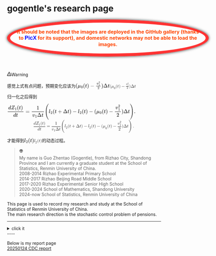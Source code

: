 # gogentle's research page

<div style="width: 600px; padding: 20px; border: 10px solid rgba(255, 0, 0, 0.8); border-radius: 50%; box-shadow: 0 0 10px rgba(0, 0, 0, 0.8); background-color: rgba(255, 255, 255, 0.1); display: flex; align-items: center; justify-content: center; margin-bottom: 50px;">
    <strong style="color: orangered; text-align: center; font-size: 16px;">
        It should be noted that the images are deployed in the GitHub gallery (thanks to 
        <span style="color: blue; font-family: Arial, sans-serif; font-size: 18px;">PicX</span> for its support), 
        and domestic networks may not be able to load the images.
    </strong>
</div>
<div class="md-alert md-alert-warning warning"><p><span class="md-alert-text md-alert-text-warning"><svg viewBox="0 0 16 16" version="1.1" width="1em" height="1em" aria-hidden="true"><path d="M6.457 1.047c.659-1.234 2.427-1.234 3.086 0l6.082 11.378A1.75 1.75 0 0 1 14.082 15H1.918a1.75 1.75 0 0 1-1.543-2.575Zm1.763.707a.25.25 0 0 0-.44 0L1.698 13.132a.25.25 0 0 0 .22.368h12.164a.25.25 0 0 0 .22-.368Zm.53 3.996v2.5a.75.75 0 0 1-1.5 0v-2.5a.75.75 0 0 1 1.5 0ZM9 11a1 1 0 1 1-2 0 1 1 0 0 1 2 0Z"></path></svg>Warning</span><br></p><p><span>感觉上式有点问题，预期变化应该为</span><mjx-container class="MathJax" jax="SVG" style="position: relative;"><svg xmlns="http://www.w3.org/2000/svg" width="14.626ex" height="3.345ex" role="img" focusable="false" viewBox="0 -1133.3 6464.6 1478.3" xmlns:xlink="http://www.w3.org/1999/xlink" aria-hidden="true" style="vertical-align: -0.781ex;"><defs><path id="MJX-398-TEX-N-28" d="M94 250Q94 319 104 381T127 488T164 576T202 643T244 695T277 729T302 750H315H319Q333 750 333 741Q333 738 316 720T275 667T226 581T184 443T167 250T184 58T225 -81T274 -167T316 -220T333 -241Q333 -250 318 -250H315H302L274 -226Q180 -141 137 -14T94 250Z"></path><path id="MJX-398-TEX-I-1D707" d="M58 -216Q44 -216 34 -208T23 -186Q23 -176 96 116T173 414Q186 442 219 442Q231 441 239 435T249 423T251 413Q251 401 220 279T187 142Q185 131 185 107V99Q185 26 252 26Q261 26 270 27T287 31T302 38T315 45T327 55T338 65T348 77T356 88T365 100L372 110L408 253Q444 395 448 404Q461 431 491 431Q504 431 512 424T523 412T525 402L449 84Q448 79 448 68Q448 43 455 35T476 26Q485 27 496 35Q517 55 537 131Q543 151 547 152Q549 153 557 153H561Q580 153 580 144Q580 138 575 117T555 63T523 13Q510 0 491 -8Q483 -10 467 -10Q446 -10 429 -4T402 11T385 29T376 44T374 51L368 45Q362 39 350 30T324 12T288 -4T246 -11Q199 -11 153 12L129 -85Q108 -167 104 -180T92 -202Q76 -216 58 -216Z"></path><path id="MJX-398-TEX-N-30" d="M96 585Q152 666 249 666Q297 666 345 640T423 548Q460 465 460 320Q460 165 417 83Q397 41 362 16T301 -15T250 -22Q224 -22 198 -16T137 16T82 83Q39 165 39 320Q39 494 96 585ZM321 597Q291 629 250 629Q208 629 178 597Q153 571 145 525T137 333Q137 175 145 125T181 46Q209 16 250 16Q290 16 318 46Q347 76 354 130T362 333Q362 478 354 524T321 597Z"></path><path id="MJX-398-TEX-I-1D461" d="M26 385Q19 392 19 395Q19 399 22 411T27 425Q29 430 36 430T87 431H140L159 511Q162 522 166 540T173 566T179 586T187 603T197 615T211 624T229 626Q247 625 254 615T261 596Q261 589 252 549T232 470L222 433Q222 431 272 431H323Q330 424 330 420Q330 398 317 385H210L174 240Q135 80 135 68Q135 26 162 26Q197 26 230 60T283 144Q285 150 288 151T303 153H307Q322 153 322 145Q322 142 319 133Q314 117 301 95T267 48T216 6T155 -11Q125 -11 98 4T59 56Q57 64 57 83V101L92 241Q127 382 128 383Q128 385 77 385H26Z"></path><path id="MJX-398-TEX-N-29" d="M60 749L64 750Q69 750 74 750H86L114 726Q208 641 251 514T294 250Q294 182 284 119T261 12T224 -76T186 -143T145 -194T113 -227T90 -246Q87 -249 86 -250H74Q66 -250 63 -250T58 -247T55 -238Q56 -237 66 -225Q221 -64 221 250T66 725Q56 737 55 738Q55 746 60 749Z"></path><path id="MJX-398-TEX-N-2212" d="M84 237T84 250T98 270H679Q694 262 694 250T679 230H98Q84 237 84 250Z"></path><path id="MJX-398-TEX-I-1D463" d="M173 380Q173 405 154 405Q130 405 104 376T61 287Q60 286 59 284T58 281T56 279T53 278T49 278T41 278H27Q21 284 21 287Q21 294 29 316T53 368T97 419T160 441Q202 441 225 417T249 361Q249 344 246 335Q246 329 231 291T200 202T182 113Q182 86 187 69Q200 26 250 26Q287 26 319 60T369 139T398 222T409 277Q409 300 401 317T383 343T365 361T357 383Q357 405 376 424T417 443Q436 443 451 425T467 367Q467 340 455 284T418 159T347 40T241 -11Q177 -11 139 22Q102 54 102 117Q102 148 110 181T151 298Q173 362 173 380Z"></path><path id="MJX-398-TEX-N-32" d="M109 429Q82 429 66 447T50 491Q50 562 103 614T235 666Q326 666 387 610T449 465Q449 422 429 383T381 315T301 241Q265 210 201 149L142 93L218 92Q375 92 385 97Q392 99 409 186V189H449V186Q448 183 436 95T421 3V0H50V19V31Q50 38 56 46T86 81Q115 113 136 137Q145 147 170 174T204 211T233 244T261 278T284 308T305 340T320 369T333 401T340 431T343 464Q343 527 309 573T212 619Q179 619 154 602T119 569T109 550Q109 549 114 549Q132 549 151 535T170 489Q170 464 154 447T109 429Z"></path><path id="MJX-398-TEX-N-31" d="M213 578L200 573Q186 568 160 563T102 556H83V602H102Q149 604 189 617T245 641T273 663Q275 666 285 666Q294 666 302 660V361L303 61Q310 54 315 52T339 48T401 46H427V0H416Q395 3 257 3Q121 3 100 0H88V46H114Q136 46 152 46T177 47T193 50T201 52T207 57T213 61V578Z"></path><path id="MJX-398-TEX-N-394" d="M51 0Q46 4 46 7Q46 9 215 357T388 709Q391 716 416 716Q439 716 444 709Q447 705 616 357T786 7Q786 4 781 0H51ZM507 344L384 596L137 92L383 91H630Q630 93 507 344Z"></path></defs><g stroke="currentColor" fill="currentColor" stroke-width="0" transform="scale(1,-1)"><g data-mml-node="math"><g data-mml-node="mo"><use data-c="28" xlink:href="#MJX-398-TEX-N-28"></use></g><g data-mml-node="msub" transform="translate(389,0)"><g data-mml-node="mi"><use data-c="1D707" xlink:href="#MJX-398-TEX-I-1D707"></use></g><g data-mml-node="mn" transform="translate(636,-150) scale(0.707)"><use data-c="30" xlink:href="#MJX-398-TEX-N-30"></use></g></g><g data-mml-node="mo" transform="translate(1428.6,0)"><use data-c="28" xlink:href="#MJX-398-TEX-N-28"></use></g><g data-mml-node="mi" transform="translate(1817.6,0)"><use data-c="1D461" xlink:href="#MJX-398-TEX-I-1D461"></use></g><g data-mml-node="mo" transform="translate(2178.6,0)"><use data-c="29" xlink:href="#MJX-398-TEX-N-29"></use></g><g data-mml-node="mo" transform="translate(2789.8,0)"><use data-c="2212" xlink:href="#MJX-398-TEX-N-2212"></use></g><g data-mml-node="mfrac" transform="translate(3790,0)"><g data-mml-node="msubsup" transform="translate(220,543.6) scale(0.707)"><g data-mml-node="mi"><use data-c="1D463" xlink:href="#MJX-398-TEX-I-1D463"></use></g><g data-mml-node="mn" transform="translate(518,363) scale(0.707)"><use data-c="32" xlink:href="#MJX-398-TEX-N-32"></use></g><g data-mml-node="mn" transform="translate(518,-287.9) scale(0.707)"><use data-c="31" xlink:href="#MJX-398-TEX-N-31"></use></g></g><g data-mml-node="mn" transform="translate(369,-345) scale(0.707)"><use data-c="32" xlink:href="#MJX-398-TEX-N-32"></use></g><rect width="851.6" height="60" x="120" y="220"></rect></g><g data-mml-node="mo" transform="translate(4881.6,0)"><use data-c="29" xlink:href="#MJX-398-TEX-N-29"></use></g><g data-mml-node="mi" transform="translate(5270.6,0)"><use data-c="394" xlink:href="#MJX-398-TEX-N-394"></use></g><g data-mml-node="mi" transform="translate(6103.6,0)"><use data-c="1D461" xlink:href="#MJX-398-TEX-I-1D461"></use></g></g></g></svg><mjx-assistive-mml unselectable="on" display="inline"><math xmlns="http://www.w3.org/1998/Math/MathML"><mo stretchy="false">(</mo><msub><mi>μ</mi><mn>0</mn></msub><mo stretchy="false">(</mo><mi>t</mi><mo stretchy="false">)</mo><mo>−</mo><mfrac><msubsup><mi>v</mi><mn>1</mn><mn>2</mn></msubsup><mn>2</mn></mfrac><mo stretchy="false">)</mo><mi mathvariant="normal">Δ</mi><mi>t</mi></math></mjx-assistive-mml></mjx-container><script type="math/tex">(\mu_0(t)-\frac{v_1^2}{2})\Delta t</script></p><p><span>归一化之后得到</span></p><div contenteditable="false" spellcheck="false" class="mathjax-block md-end-block md-math-block md-rawblock" id="mathjax-n131" cid="n131" mdtype="math_block" data-math-tag-before="0" data-math-tag-after="0" data-math-labels="[]"><div class="md-rawblock-container md-math-container" tabindex="-1"><mjx-container class="MathJax" jax="SVG" display="true" style="position: relative;"><svg xmlns="http://www.w3.org/2000/svg" width="55.006ex" height="6.785ex" role="img" focusable="false" viewBox="0 -1749.5 24312.7 2999" xmlns:xlink="http://www.w3.org/1999/xlink" aria-hidden="true" style="vertical-align: -2.827ex;"><defs><path id="MJX-27-TEX-I-1D451" d="M366 683Q367 683 438 688T511 694Q523 694 523 686Q523 679 450 384T375 83T374 68Q374 26 402 26Q411 27 422 35Q443 55 463 131Q469 151 473 152Q475 153 483 153H487H491Q506 153 506 145Q506 140 503 129Q490 79 473 48T445 8T417 -8Q409 -10 393 -10Q359 -10 336 5T306 36L300 51Q299 52 296 50Q294 48 292 46Q233 -10 172 -10Q117 -10 75 30T33 157Q33 205 53 255T101 341Q148 398 195 420T280 442Q336 442 364 400Q369 394 369 396Q370 400 396 505T424 616Q424 629 417 632T378 637H357Q351 643 351 645T353 664Q358 683 366 683ZM352 326Q329 405 277 405Q242 405 210 374T160 293Q131 214 119 129Q119 126 119 118T118 106Q118 61 136 44T179 26Q233 26 290 98L298 109L352 326Z"></path><path id="MJX-27-TEX-I-1D44D" d="M58 8Q58 23 64 35Q64 36 329 334T596 635L586 637Q575 637 512 637H500H476Q442 637 420 635T365 624T311 598T266 548T228 469Q227 466 226 463T224 458T223 453T222 450L221 448Q218 443 202 443Q185 443 182 453L214 561Q228 606 241 651Q249 679 253 681Q256 683 487 683H718Q723 678 723 675Q723 673 717 649Q189 54 188 52L185 49H274Q369 50 377 51Q452 60 500 100T579 247Q587 272 590 277T603 282H607Q628 282 628 271Q547 5 541 2Q538 0 300 0H124Q58 0 58 8Z"></path><path id="MJX-27-TEX-N-31" d="M213 578L200 573Q186 568 160 563T102 556H83V602H102Q149 604 189 617T245 641T273 663Q275 666 285 666Q294 666 302 660V361L303 61Q310 54 315 52T339 48T401 46H427V0H416Q395 3 257 3Q121 3 100 0H88V46H114Q136 46 152 46T177 47T193 50T201 52T207 57T213 61V578Z"></path><path id="MJX-27-TEX-N-28" d="M94 250Q94 319 104 381T127 488T164 576T202 643T244 695T277 729T302 750H315H319Q333 750 333 741Q333 738 316 720T275 667T226 581T184 443T167 250T184 58T225 -81T274 -167T316 -220T333 -241Q333 -250 318 -250H315H302L274 -226Q180 -141 137 -14T94 250Z"></path><path id="MJX-27-TEX-I-1D461" d="M26 385Q19 392 19 395Q19 399 22 411T27 425Q29 430 36 430T87 431H140L159 511Q162 522 166 540T173 566T179 586T187 603T197 615T211 624T229 626Q247 625 254 615T261 596Q261 589 252 549T232 470L222 433Q222 431 272 431H323Q330 424 330 420Q330 398 317 385H210L174 240Q135 80 135 68Q135 26 162 26Q197 26 230 60T283 144Q285 150 288 151T303 153H307Q322 153 322 145Q322 142 319 133Q314 117 301 95T267 48T216 6T155 -11Q125 -11 98 4T59 56Q57 64 57 83V101L92 241Q127 382 128 383Q128 385 77 385H26Z"></path><path id="MJX-27-TEX-N-29" d="M60 749L64 750Q69 750 74 750H86L114 726Q208 641 251 514T294 250Q294 182 284 119T261 12T224 -76T186 -143T145 -194T113 -227T90 -246Q87 -249 86 -250H74Q66 -250 63 -250T58 -247T55 -238Q56 -237 66 -225Q221 -64 221 250T66 725Q56 737 55 738Q55 746 60 749Z"></path><path id="MJX-27-TEX-N-3D" d="M56 347Q56 360 70 367H707Q722 359 722 347Q722 336 708 328L390 327H72Q56 332 56 347ZM56 153Q56 168 72 173H708Q722 163 722 153Q722 140 707 133H70Q56 140 56 153Z"></path><path id="MJX-27-TEX-I-1D463" d="M173 380Q173 405 154 405Q130 405 104 376T61 287Q60 286 59 284T58 281T56 279T53 278T49 278T41 278H27Q21 284 21 287Q21 294 29 316T53 368T97 419T160 441Q202 441 225 417T249 361Q249 344 246 335Q246 329 231 291T200 202T182 113Q182 86 187 69Q200 26 250 26Q287 26 319 60T369 139T398 222T409 277Q409 300 401 317T383 343T365 361T357 383Q357 405 376 424T417 443Q436 443 451 425T467 367Q467 340 455 284T418 159T347 40T241 -11Q177 -11 139 22Q102 54 102 117Q102 148 110 181T151 298Q173 362 173 380Z"></path><path id="MJX-27-TEX-N-394" d="M51 0Q46 4 46 7Q46 9 215 357T388 709Q391 716 416 716Q439 716 444 709Q447 705 616 357T786 7Q786 4 781 0H51ZM507 344L384 596L137 92L383 91H630Q630 93 507 344Z"></path><path id="MJX-27-TEX-S4-28" d="M758 -1237T758 -1240T752 -1249H736Q718 -1249 717 -1248Q711 -1245 672 -1199Q237 -706 237 251T672 1700Q697 1730 716 1749Q718 1750 735 1750H752Q758 1744 758 1741Q758 1737 740 1713T689 1644T619 1537T540 1380T463 1176Q348 802 348 251Q348 -242 441 -599T744 -1218Q758 -1237 758 -1240Z"></path><path id="MJX-27-TEX-I-1D459" d="M117 59Q117 26 142 26Q179 26 205 131Q211 151 215 152Q217 153 225 153H229Q238 153 241 153T246 151T248 144Q247 138 245 128T234 90T214 43T183 6T137 -11Q101 -11 70 11T38 85Q38 97 39 102L104 360Q167 615 167 623Q167 626 166 628T162 632T157 634T149 635T141 636T132 637T122 637Q112 637 109 637T101 638T95 641T94 647Q94 649 96 661Q101 680 107 682T179 688Q194 689 213 690T243 693T254 694Q266 694 266 686Q266 675 193 386T118 83Q118 81 118 75T117 65V59Z"></path><path id="MJX-27-TEX-N-32" d="M109 429Q82 429 66 447T50 491Q50 562 103 614T235 666Q326 666 387 610T449 465Q449 422 429 383T381 315T301 241Q265 210 201 149L142 93L218 92Q375 92 385 97Q392 99 409 186V189H449V186Q448 183 436 95T421 3V0H50V19V31Q50 38 56 46T86 81Q115 113 136 137Q145 147 170 174T204 211T233 244T261 278T284 308T305 340T320 369T333 401T340 431T343 464Q343 527 309 573T212 619Q179 619 154 602T119 569T109 550Q109 549 114 549Q132 549 151 535T170 489Q170 464 154 447T109 429Z"></path><path id="MJX-27-TEX-N-2B" d="M56 237T56 250T70 270H369V420L370 570Q380 583 389 583Q402 583 409 568V270H707Q722 262 722 250T707 230H409V-68Q401 -82 391 -82H389H387Q375 -82 369 -68V230H70Q56 237 56 250Z"></path><path id="MJX-27-TEX-N-2212" d="M84 237T84 250T98 270H679Q694 262 694 250T679 230H98Q84 237 84 250Z"></path><path id="MJX-27-TEX-I-1D707" d="M58 -216Q44 -216 34 -208T23 -186Q23 -176 96 116T173 414Q186 442 219 442Q231 441 239 435T249 423T251 413Q251 401 220 279T187 142Q185 131 185 107V99Q185 26 252 26Q261 26 270 27T287 31T302 38T315 45T327 55T338 65T348 77T356 88T365 100L372 110L408 253Q444 395 448 404Q461 431 491 431Q504 431 512 424T523 412T525 402L449 84Q448 79 448 68Q448 43 455 35T476 26Q485 27 496 35Q517 55 537 131Q543 151 547 152Q549 153 557 153H561Q580 153 580 144Q580 138 575 117T555 63T523 13Q510 0 491 -8Q483 -10 467 -10Q446 -10 429 -4T402 11T385 29T376 44T374 51L368 45Q362 39 350 30T324 12T288 -4T246 -11Q199 -11 153 12L129 -85Q108 -167 104 -180T92 -202Q76 -216 58 -216Z"></path><path id="MJX-27-TEX-N-30" d="M96 585Q152 666 249 666Q297 666 345 640T423 548Q460 465 460 320Q460 165 417 83Q397 41 362 16T301 -15T250 -22Q224 -22 198 -16T137 16T82 83Q39 165 39 320Q39 494 96 585ZM321 597Q291 629 250 629Q208 629 178 597Q153 571 145 525T137 333Q137 175 145 125T181 46Q209 16 250 16Q290 16 318 46Q347 76 354 130T362 333Q362 478 354 524T321 597Z"></path><path id="MJX-27-TEX-S4-29" d="M33 1741Q33 1750 51 1750H60H65Q73 1750 81 1743T119 1700Q554 1207 554 251Q554 -707 119 -1199Q76 -1250 66 -1250Q65 -1250 62 -1250T56 -1249Q55 -1249 53 -1249T49 -1250Q33 -1250 33 -1239Q33 -1236 50 -1214T98 -1150T163 -1052T238 -910T311 -727Q443 -335 443 251Q443 402 436 532T405 831T339 1142T224 1438T50 1716Q33 1737 33 1741Z"></path><path id="MJX-27-TEX-N-2E" d="M78 60Q78 84 95 102T138 120Q162 120 180 104T199 61Q199 36 182 18T139 0T96 17T78 60Z"></path></defs><g stroke="currentColor" fill="currentColor" stroke-width="0" transform="scale(1,-1)"><g data-mml-node="math"><g data-mml-node="mfrac"><g data-mml-node="mrow" transform="translate(220,710)"><g data-mml-node="mi"><use data-c="1D451" xlink:href="#MJX-27-TEX-I-1D451"></use></g><g data-mml-node="msub" transform="translate(520,0)"><g data-mml-node="mi"><use data-c="1D44D" xlink:href="#MJX-27-TEX-I-1D44D"></use></g><g data-mml-node="mn" transform="translate(716,-150) scale(0.707)"><use data-c="31" xlink:href="#MJX-27-TEX-N-31"></use></g></g><g data-mml-node="mo" transform="translate(1639.6,0)"><use data-c="28" xlink:href="#MJX-27-TEX-N-28"></use></g><g data-mml-node="mi" transform="translate(2028.6,0)"><use data-c="1D461" xlink:href="#MJX-27-TEX-I-1D461"></use></g><g data-mml-node="mo" transform="translate(2389.6,0)"><use data-c="29" xlink:href="#MJX-27-TEX-N-29"></use></g></g><g data-mml-node="mrow" transform="translate(1168.8,-686)"><g data-mml-node="mi"><use data-c="1D451" xlink:href="#MJX-27-TEX-I-1D451"></use></g><g data-mml-node="mi" transform="translate(520,0)"><use data-c="1D461" xlink:href="#MJX-27-TEX-I-1D461"></use></g></g><rect width="2978.6" height="60" x="120" y="220"></rect></g><g data-mml-node="mo" transform="translate(3496.3,0)"><use data-c="3D" xlink:href="#MJX-27-TEX-N-3D"></use></g><g data-mml-node="mfrac" transform="translate(4552.1,0)"><g data-mml-node="mn" transform="translate(1027.8,676)"><use data-c="31" xlink:href="#MJX-27-TEX-N-31"></use></g><g data-mml-node="mrow" transform="translate(220,-686)"><g data-mml-node="msub"><g data-mml-node="mi"><use data-c="1D463" xlink:href="#MJX-27-TEX-I-1D463"></use></g><g data-mml-node="mn" transform="translate(518,-150) scale(0.707)"><use data-c="31" xlink:href="#MJX-27-TEX-N-31"></use></g></g><g data-mml-node="mi" transform="translate(921.6,0)"><use data-c="394" xlink:href="#MJX-27-TEX-N-394"></use></g><g data-mml-node="mi" transform="translate(1754.6,0)"><use data-c="1D461" xlink:href="#MJX-27-TEX-I-1D461"></use></g></g><rect width="2315.6" height="60" x="120" y="220"></rect></g><g data-mml-node="mrow" transform="translate(7107.7,0)"><g data-mml-node="mo" transform="translate(0 -0.5)"><use data-c="28" xlink:href="#MJX-27-TEX-S4-28"></use></g><g data-mml-node="msub" transform="translate(792,0)"><g data-mml-node="mi"><use data-c="1D459" xlink:href="#MJX-27-TEX-I-1D459"></use></g><g data-mml-node="mn" transform="translate(331,-150) scale(0.707)"><use data-c="32" xlink:href="#MJX-27-TEX-N-32"></use></g></g><g data-mml-node="mo" transform="translate(1526.6,0)"><use data-c="28" xlink:href="#MJX-27-TEX-N-28"></use></g><g data-mml-node="mi" transform="translate(1915.6,0)"><use data-c="1D461" xlink:href="#MJX-27-TEX-I-1D461"></use></g><g data-mml-node="mo" transform="translate(2498.8,0)"><use data-c="2B" xlink:href="#MJX-27-TEX-N-2B"></use></g><g data-mml-node="mi" transform="translate(3499,0)"><use data-c="394" xlink:href="#MJX-27-TEX-N-394"></use></g><g data-mml-node="mi" transform="translate(4332,0)"><use data-c="1D461" xlink:href="#MJX-27-TEX-I-1D461"></use></g><g data-mml-node="mo" transform="translate(4693,0)"><use data-c="29" xlink:href="#MJX-27-TEX-N-29"></use></g><g data-mml-node="mo" transform="translate(5304.2,0)"><use data-c="2212" xlink:href="#MJX-27-TEX-N-2212"></use></g><g data-mml-node="msub" transform="translate(6304.4,0)"><g data-mml-node="mi"><use data-c="1D459" xlink:href="#MJX-27-TEX-I-1D459"></use></g><g data-mml-node="mn" transform="translate(331,-150) scale(0.707)"><use data-c="32" xlink:href="#MJX-27-TEX-N-32"></use></g></g><g data-mml-node="mo" transform="translate(7039,0)"><use data-c="28" xlink:href="#MJX-27-TEX-N-28"></use></g><g data-mml-node="mi" transform="translate(7428,0)"><use data-c="1D461" xlink:href="#MJX-27-TEX-I-1D461"></use></g><g data-mml-node="mo" transform="translate(7789,0)"><use data-c="29" xlink:href="#MJX-27-TEX-N-29"></use></g><g data-mml-node="mo" transform="translate(8400.2,0)"><use data-c="2212" xlink:href="#MJX-27-TEX-N-2212"></use></g><g data-mml-node="mo" transform="translate(9400.4,0)"><use data-c="28" xlink:href="#MJX-27-TEX-N-28"></use></g><g data-mml-node="msub" transform="translate(9789.4,0)"><g data-mml-node="mi"><use data-c="1D707" xlink:href="#MJX-27-TEX-I-1D707"></use></g><g data-mml-node="mn" transform="translate(636,-150) scale(0.707)"><use data-c="30" xlink:href="#MJX-27-TEX-N-30"></use></g></g><g data-mml-node="mo" transform="translate(10829,0)"><use data-c="28" xlink:href="#MJX-27-TEX-N-28"></use></g><g data-mml-node="mi" transform="translate(11218,0)"><use data-c="1D461" xlink:href="#MJX-27-TEX-I-1D461"></use></g><g data-mml-node="mo" transform="translate(11579,0)"><use data-c="29" xlink:href="#MJX-27-TEX-N-29"></use></g><g data-mml-node="mo" transform="translate(12190.2,0)"><use data-c="2212" xlink:href="#MJX-27-TEX-N-2212"></use></g><g data-mml-node="mfrac" transform="translate(13190.4,0)"><g data-mml-node="msubsup" transform="translate(220,747.9)"><g data-mml-node="mi"><use data-c="1D463" xlink:href="#MJX-27-TEX-I-1D463"></use></g><g data-mml-node="mn" transform="translate(518,363) scale(0.707)"><use data-c="32" xlink:href="#MJX-27-TEX-N-32"></use></g><g data-mml-node="mn" transform="translate(518,-287.9) scale(0.707)"><use data-c="31" xlink:href="#MJX-27-TEX-N-31"></use></g></g><g data-mml-node="mn" transform="translate(430.8,-686)"><use data-c="32" xlink:href="#MJX-27-TEX-N-32"></use></g><rect width="1121.6" height="60" x="120" y="220"></rect></g><g data-mml-node="mo" transform="translate(14552,0)"><use data-c="29" xlink:href="#MJX-27-TEX-N-29"></use></g><g data-mml-node="mi" transform="translate(14941,0)"><use data-c="394" xlink:href="#MJX-27-TEX-N-394"></use></g><g data-mml-node="mi" transform="translate(15774,0)"><use data-c="1D461" xlink:href="#MJX-27-TEX-I-1D461"></use></g><g data-mml-node="mo" transform="translate(16135,0) translate(0 -0.5)"><use data-c="29" xlink:href="#MJX-27-TEX-S4-29"></use></g></g><g data-mml-node="mo" transform="translate(24034.7,0)"><use data-c="2E" xlink:href="#MJX-27-TEX-N-2E"></use></g></g></g></svg><mjx-assistive-mml unselectable="on" display="block"><math xmlns="http://www.w3.org/1998/Math/MathML" display="block"><mfrac><mrow><mi>d</mi><msub><mi>Z</mi><mn>1</mn></msub><mo stretchy="false">(</mo><mi>t</mi><mo stretchy="false">)</mo></mrow><mrow><mi>d</mi><mi>t</mi></mrow></mfrac><mo>=</mo><mfrac><mn>1</mn><mrow><msub><mi>v</mi><mn>1</mn></msub><mi mathvariant="normal">Δ</mi><mi>t</mi></mrow></mfrac><mrow data-mjx-texclass="INNER"><mo data-mjx-texclass="OPEN">(</mo><msub><mi>l</mi><mn>2</mn></msub><mo stretchy="false">(</mo><mi>t</mi><mo>+</mo><mi mathvariant="normal">Δ</mi><mi>t</mi><mo stretchy="false">)</mo><mo>−</mo><msub><mi>l</mi><mn>2</mn></msub><mo stretchy="false">(</mo><mi>t</mi><mo stretchy="false">)</mo><mo>−</mo><mo stretchy="false">(</mo><msub><mi>μ</mi><mn>0</mn></msub><mo stretchy="false">(</mo><mi>t</mi><mo stretchy="false">)</mo><mo>−</mo><mfrac><msubsup><mi>v</mi><mn>1</mn><mn>2</mn></msubsup><mn>2</mn></mfrac><mo stretchy="false">)</mo><mi mathvariant="normal">Δ</mi><mi>t</mi><mo data-mjx-texclass="CLOSE">)</mo></mrow><mo>.</mo></math></mjx-assistive-mml></mjx-container></div></div><p><span>才能得到</span><mjx-container class="MathJax" jax="SVG" style="position: relative;"><svg xmlns="http://www.w3.org/2000/svg" width="4.239ex" height="2.262ex" role="img" focusable="false" viewBox="0 -750 1873.6 1000" xmlns:xlink="http://www.w3.org/1999/xlink" aria-hidden="true" style="vertical-align: -0.566ex;"><defs><path id="MJX-399-TEX-I-1D459" d="M117 59Q117 26 142 26Q179 26 205 131Q211 151 215 152Q217 153 225 153H229Q238 153 241 153T246 151T248 144Q247 138 245 128T234 90T214 43T183 6T137 -11Q101 -11 70 11T38 85Q38 97 39 102L104 360Q167 615 167 623Q167 626 166 628T162 632T157 634T149 635T141 636T132 637T122 637Q112 637 109 637T101 638T95 641T94 647Q94 649 96 661Q101 680 107 682T179 688Q194 689 213 690T243 693T254 694Q266 694 266 686Q266 675 193 386T118 83Q118 81 118 75T117 65V59Z"></path><path id="MJX-399-TEX-N-32" d="M109 429Q82 429 66 447T50 491Q50 562 103 614T235 666Q326 666 387 610T449 465Q449 422 429 383T381 315T301 241Q265 210 201 149L142 93L218 92Q375 92 385 97Q392 99 409 186V189H449V186Q448 183 436 95T421 3V0H50V19V31Q50 38 56 46T86 81Q115 113 136 137Q145 147 170 174T204 211T233 244T261 278T284 308T305 340T320 369T333 401T340 431T343 464Q343 527 309 573T212 619Q179 619 154 602T119 569T109 550Q109 549 114 549Q132 549 151 535T170 489Q170 464 154 447T109 429Z"></path><path id="MJX-399-TEX-N-28" d="M94 250Q94 319 104 381T127 488T164 576T202 643T244 695T277 729T302 750H315H319Q333 750 333 741Q333 738 316 720T275 667T226 581T184 443T167 250T184 58T225 -81T274 -167T316 -220T333 -241Q333 -250 318 -250H315H302L274 -226Q180 -141 137 -14T94 250Z"></path><path id="MJX-399-TEX-I-1D461" d="M26 385Q19 392 19 395Q19 399 22 411T27 425Q29 430 36 430T87 431H140L159 511Q162 522 166 540T173 566T179 586T187 603T197 615T211 624T229 626Q247 625 254 615T261 596Q261 589 252 549T232 470L222 433Q222 431 272 431H323Q330 424 330 420Q330 398 317 385H210L174 240Q135 80 135 68Q135 26 162 26Q197 26 230 60T283 144Q285 150 288 151T303 153H307Q322 153 322 145Q322 142 319 133Q314 117 301 95T267 48T216 6T155 -11Q125 -11 98 4T59 56Q57 64 57 83V101L92 241Q127 382 128 383Q128 385 77 385H26Z"></path><path id="MJX-399-TEX-N-29" d="M60 749L64 750Q69 750 74 750H86L114 726Q208 641 251 514T294 250Q294 182 284 119T261 12T224 -76T186 -143T145 -194T113 -227T90 -246Q87 -249 86 -250H74Q66 -250 63 -250T58 -247T55 -238Q56 -237 66 -225Q221 -64 221 250T66 725Q56 737 55 738Q55 746 60 749Z"></path></defs><g stroke="currentColor" fill="currentColor" stroke-width="0" transform="scale(1,-1)"><g data-mml-node="math"><g data-mml-node="msub"><g data-mml-node="mi"><use data-c="1D459" xlink:href="#MJX-399-TEX-I-1D459"></use></g><g data-mml-node="mn" transform="translate(331,-150) scale(0.707)"><use data-c="32" xlink:href="#MJX-399-TEX-N-32"></use></g></g><g data-mml-node="mo" transform="translate(734.6,0)"><use data-c="28" xlink:href="#MJX-399-TEX-N-28"></use></g><g data-mml-node="mi" transform="translate(1123.6,0)"><use data-c="1D461" xlink:href="#MJX-399-TEX-I-1D461"></use></g><g data-mml-node="mo" transform="translate(1484.6,0)"><use data-c="29" xlink:href="#MJX-399-TEX-N-29"></use></g></g></g></svg><mjx-assistive-mml unselectable="on" display="inline"><math xmlns="http://www.w3.org/1998/Math/MathML"><msub><mi>l</mi><mn>2</mn></msub><mo stretchy="false">(</mo><mi>t</mi><mo stretchy="false">)</mo></math></mjx-assistive-mml></mjx-container><script type="math/tex">l_2(t)</script><span>的动态过程。</span></p></div>


>👽       
>My name is Guo Zhentao (Gogentle), from Rizhao City, Shandong Province and I am currently a graduate student at the School of Statistics, Renmin University of China.  
>2008-2014 Rizhao Experimental Primary School    
>2014-2017 Rizhao Beijing Road Middle School     
>2017-2020 Rizhao Experimental Senior High School  
>2020-2024 School of Mathematics, Shandong University  
>2024-now  School of Statistics, Renmin University of China  

This page is used to record my research and study at the School of Statistics of Renmin University of China.  
The main research direction is the stochastic control problem of pensions.  

----
<details>
  <summary>click it</summary>
But there is nothing left here.
</details>
----

Below is my report page  
[20250124 CDC report](/CDC.html)







